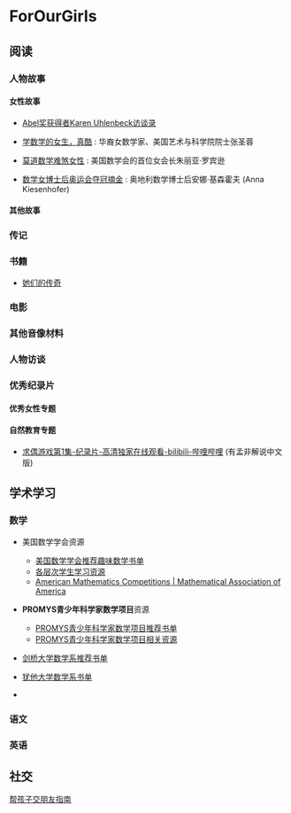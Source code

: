

# ForOurGirls

## 阅读

### 人物故事

#### 女性故事

- [Abel奖获得者Karen Uhlenbeck访谈录](Stories/20211028_KarenUhlenbeck.md) 

- [学数学的女生，真酷](Stories/20211028_CoolMathGirls.md) : 华裔女数学家、美国艺术与科学院院士张圣蓉
- [莫道数学难煞女性](Stories/20211028_JuliaRobinson.md) : 美国数学会的首位女会长朱丽亚·罗宾逊
- [数学女博士后奥运会夺冠摘金](Stories/20211028_AnnaKiesenhofe.md) : 奥地利数学博士后安娜·基森霍夫 (Anna Kiesenhofer) 

#### 其他故事

### 传记

### 书籍

- [她们的传奇](Books/20211028_TheirLegend.md)

  

### 电影

### 其他音像材料

### 人物访谈

### 优秀纪录片

#### 优秀女性专题

#### 自然教育专题

- [求偶游戏第1集-纪录片-高清独家在线观看-bilibili-哔哩哔哩](https://www.bilibili.com/bangumi/play/ep423829?share_medium=iphone&share_plat=ios&share_session_id=8F38522B-5E28-46C5-8DD4-D197D7AF6297&share_source=WEIXIN&share_tag=s_i&timestamp=1635385372&unique_k=WKVqoB) (有孟非解说中文版)

## 学术学习

### 数学

- 美国数学学会资源
  - [美国数学学会推荐趣味数学书单](Academic/20211102_MAAMathReadingList.md)
  - [各层次学生学习资源](Academic/20211102_MAAMathStudentResou.md)
  - [American Mathematics Competitions | Mathematical Association of America](https://www.maa.org/math-competitions)

- **PROMYS青少年科学家数学项目**资源
  - [PROMYS青少年科学家数学项目推荐书单](Academic/20211102_PromysMathReadingList.md)
  - [PROMYS青少年科学家数学项目相关资源](Academic/20211102_PromysStudentResou.md)
- [剑桥大学数学系推荐书单](Academic/20211102_CamMathReadingList.md)
- [犹他大学数学系书单](Academic/20211102_UtahMathReadingList.md)
- 

### 语文



### 英语

## 社交

[帮孩子交朋友指南](SEL/20211102_HelpYourKidsMakeFriends.md)

